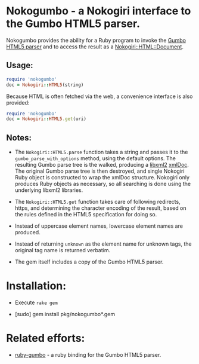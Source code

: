 Nokogumbo - a Nokogiri interface to the Gumbo HTML5 parser.
===========

Nokogumbo provides the ability for a Ruby program to invoke the 
[Gumbo HTML5 parser](https://github.com/google/gumbo-parser#readme)
and to access the result as a
[Nokogiri::HTML::Document](http://nokogiri.org/Nokogiri/HTML/Document.html).

Usage:
-----

```ruby
require 'nokogumbo'
doc = Nokogiri::HTML5(string)
```

Because HTML is often fetched via the web, a convenience interface is also
provided:

```ruby
require 'nokogumbo'
doc = Nokogiri::HTML5.get(uri)
```
Notes:
-----

* The `Nokogiri::HTML5.parse` function takes a string and passes it to the
<code>gumbo_parse_with_options</code> method, using the default options.
The resulting Gumbo parse tree is the walked, producing a 
[libxml2](http://xmlsoft.org/html/)
[xmlDoc](http://xmlsoft.org/html/libxml-tree.html#xmlDoc).
The original Gumbo parse tree is then destroyed, and single Nokogiri Ruby
object is constructed to wrap the xmlDoc structure.  Nokogiri only produces
Ruby objects as necessary, so all searching is done using the underlying
libxml2 libraries.

* The `Nokogiri::HTML5.get` function takes care of following redirects,
https, and determining the character encoding of the result, based on the
rules defined in the HTML5 specification for doing so.

* Instead of uppercase element names, lowercase element names are produced.

* Instead of returning `unknown` as the element name for unknown tags, the
original tag name is returned verbatim.

* The gem itself includes a copy of the Gumbo HTML5 parser.

Installation:
============

* Execute `rake gem`

* [sudo] gem install pkg/nokogumbo*.gem

Related efforts:
============

* [ruby-gumbo](https://github.com/galdor/ruby-gumbo#readme) - a ruby binding
for the Gumbo HTML5 parser.
